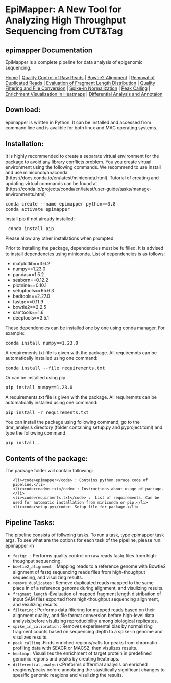 
# EpiMapper: A New Tool for Analyzing High Throughput Sequencing from CUT&Tag
## epimapper Documentation

EpiMapper is a complete pipeline for data analysis of epigenomic sequencing.

[Home](README.md) | [Quality Control of Raw Reads](docs/fastqc.md) | [Bowtie2 Alignment](docs/bowtie2_alignment.md) | [Removal of Duplicated Reads](docs/remove_duplicates.md) | [Evaluation of Fragment Length Distribution](docs/fragment_length.md) | [Quality Filtering and File Conversion](docs/filtering.md) | [Spike-in Normalization](docs/spike_in_calibration.md) | [Peak Calling](docs/peak_calling.md) | [Enrichment Visualization in Heatmaps](docs/heatmaps.md) | [Differential Analysis and Annotaion](docs/differential_analysis.md)

## Download:

epimapper is written in Python. It can be installed and accessed from command line and is avalible for both linux and MAC operating systems. 
	

## Installation:
<p>It is highly recommended to create a separate virtual environment for the package to avoid any library conflicts problem. You you create virtual environment using the following commands. We recommend to use install and use miniconda/anaconda (https://docs.conda.io/en/latest/miniconda.html). Tutorial of creating and updating virtual commands can be found at (https://conda.io/projects/conda/en/latest/user-guide/tasks/manage-environments.html) </p> 




<pre>conda create --name epimapper python==3.8
conda activate epimapper </pre>

<p>Install pip if not already installed: </p>
<pre> conda install pip</pre>

Please allow any other installations when prompted

<p>Prior to installing the package, dependencies must be fulfilled. It is advised to install dependencies using miniconda. List of dependencies is as follows: </p>
<ul>
  <li>matplotlib==3.6.2</li>
  <li>numpy==1.23.0</li>
  <li>pandas==1.5.2</li>
  <li>seaborn==0.12.2
  <li>plotnine==0.10.1</li>
  <li>setuptools==65.6.3</li>
  <li>bedtools==2.27.0</li>
  <li>fastqc==0.11.9</li>
  <li>bowtie2==2.2.5</li>
  <li>samtools==1.6</li>
  <li>deeptools==3.5.1</li>


</ul>

These dependencies can be installed one by one using conda manager. For example:

<pre>conda install numpy==1.23.0</pre>
	
A requirements.txt file is given with the package. All requiremnts can be automatically installed using one command:
<pre>conda install --file requirements.txt</pre>

Or can be installed using pip.

<pre>pip install numpy==1.23.0</pre>

A requirements.txt file is given with the package. All requiremnts can be automatically installed using one command:
<pre>pip install -r requirements.txt</pre>

You can install the package using following command, go to the dmr_analysis directory (folder containing setup.py and pyproject.toml) and type the following command
<pre>pip install .</pre>



		
## Contents of the package:
		
<p>The package folder will contain following:
	</p>
<ul>
	
	<li><code>epimapper</code> : Contains python soruce code of pipeline.</li>
	<li><code>readme.txt</code> : Instructions about usage of package.</li>
	<li><code>requirments.txt</code> :  List of requirements. Can be used for automatic installation from miniconda or pip.</li>
	<li><code>setup.py</code>: Setup file for package.</li>
	


</ul>	
	

	
## Pipeline Tasks:
	
<p>The pipeline consists of follwoing tasks. To run a task, type epimapper task args. To see what are the options for each task of the pipeline, please run: epimapper -h </p>

<ul>
 <li><code>fastqc </code> : Performs quality control on raw reads fastq files from high-thoughput sequencing.</li>
	<li><code>bowtie2_alignment </code> :Mapping reads to a reference genome with Bowtie2 alignment of fastq sequencing reads files from high-thoughput sequecing, and visulizing results. </li>
	<li><code>remove_duplicates</code> : Remove duplicated reads mapped to the same place in of a reference genome during alignment, and visulizing results.</li>
	<li><code>fragment_length</code> :Evaluation of mapped fragment length distribution of input SAM files exported from high-thoughput sequencing alignment, and visulizing results.</li>
	<li><code>filtering</code> : Performs data filtering for mapped reads based on their alignment quality, and file format conversion before high-level data analysis,before  visulizing reproducibility among biological replicates.</li>
	<li><code>spike_in_calibration</code> : Removes experimental bias by normalizing fragment counts based on sequencing depth to a spike-in genome and visulizes results.</li>
	<li><code>peak_calling</code> :Finds enriched regions/calls for peaks from chromatin profiling data with SEACR or MACS2, then visulizes results.</li>
	<li><code>heatmap</code> : Visualizes the enrichment of target protein in predefined genomic regions and peaks by creating heatmaps.</li>
	<li><code>differential_analysis</code>:Preforms differntial analysis on enriched reagions/peaks before annotating the stastitically significant changes to spesific genomic reagions and visulizing the results. </li>
	
</ul>
